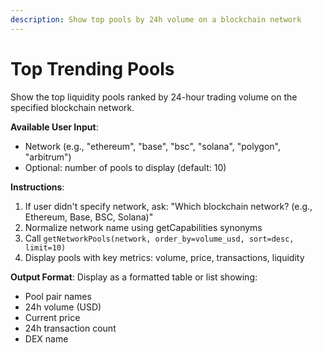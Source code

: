 ```yaml
---
description: Show top pools by 24h volume on a blockchain network
---
```


# Top Trending Pools

Show the top liquidity pools ranked by 24-hour trading volume on the specified blockchain network.

**Available User Input**:
- Network (e.g., "ethereum", "base", "bsc", "solana", "polygon", "arbitrum")
- Optional: number of pools to display (default: 10)

**Instructions**:
1. If user didn't specify network, ask: "Which blockchain network? (e.g., Ethereum, Base, BSC, Solana)"
2. Normalize network name using getCapabilities synonyms
3. Call `getNetworkPools(network, order_by=volume_usd, sort=desc, limit=10)`
4. Display pools with key metrics: volume, price, transactions, liquidity

**Output Format**: Display as a formatted table or list showing:
- Pool pair names
- 24h volume (USD)
- Current price
- 24h transaction count
- DEX name
